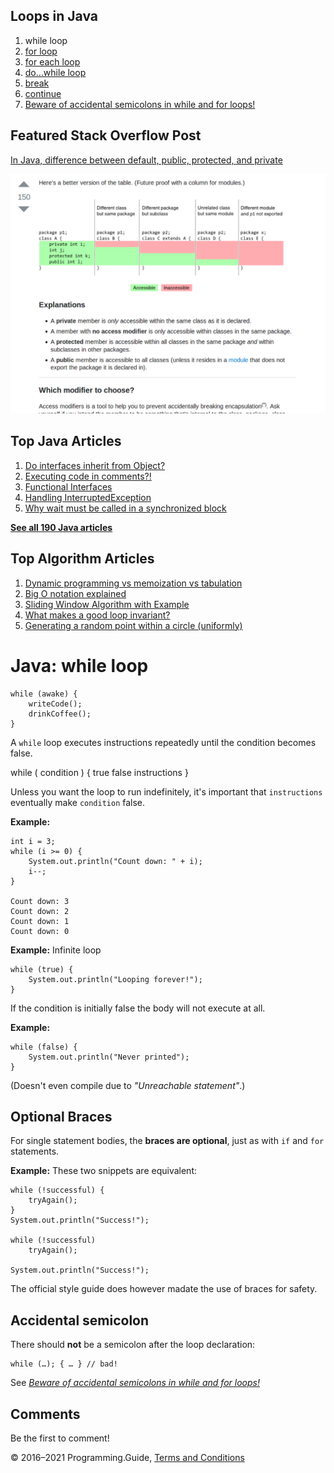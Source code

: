 <span class="underline"></span>

<span class="underline"></span>

Loops in Java
-------------

1.  while loop
2.  [for loop](for-loop.html)
3.  [for each loop](for-each-loop.html)
4.  [do…while loop](do-while-loop.html)
5.  [break](break-loop.html)
6.  [continue](continue.html)
7.  [Beware of accidental semicolons in while and for loops!](beware-of-accidental-semicolons-in-while-and-for-loops.html)

Featured Stack Overflow Post
----------------------------

[In Java, difference between default, public, protected, and private](https://stackoverflow.com/a/33627846/276052)  
  
[<img src="../images/so-featured-33627846.png" alt="StackOverflow screenshot thumbnail" class="screenshot" />](https://stackoverflow.com/a/33627846/276052)

<span class="underline"></span>

Top Java Articles
-----------------

1.  [Do interfaces inherit from Object?](do-interfaces-inherit-from-object.html)
2.  [Executing code in comments?!](executing-code-in-comments.html)
3.  [Functional Interfaces](functional-interfaces.html)
4.  [Handling InterruptedException](handling-interrupted-exceptions.html)
5.  [Why wait must be called in a synchronized block](why-wait-must-be-in-synchronized.html)

[**See all 190 Java articles**](index.html)

Top Algorithm Articles
----------------------

1.  [Dynamic programming vs memoization vs tabulation](../dynamic-programming-vs-memoization-vs-tabulation.html)
2.  [Big O notation explained](../big-o-notation-explained.html)
3.  [Sliding Window Algorithm with Example](../sliding-window-example.html)
4.  [What makes a good loop invariant?](../what-makes-a-good-loop-invariant.html)
5.  [Generating a random point within a circle (uniformly)](../random-point-within-circle.html)

Java: while loop
================

    while (awake) {
        writeCode();
        drinkCoffee();
    }

A `while` loop executes instructions repeatedly until the condition becomes false.

while ( condition ) { true false instructions }

Unless you want the loop to run indefinitely, it's important that `instructions` eventually make `condition` false.

**Example:**

    int i = 3;
    while (i >= 0) {
        System.out.println("Count down: " + i);
        i--;
    }

    Count down: 3
    Count down: 2
    Count down: 1
    Count down: 0

**Example:** Infinite loop

    while (true) {
        System.out.println("Looping forever!");
    }

If the condition is initially false the body will not execute at all.

**Example:**

    while (false) {
        System.out.println("Never printed");
    }

<span class="small">(Doesn't even compile due to <span style="font-style: italic">"Unreachable statement"</span>.)</span>

Optional Braces
---------------

For single statement bodies, the **braces are optional**, just as with `if` and `for` statements.

**Example:** These two snippets are equivalent:

    while (!successful) {
        tryAgain();
    }
    System.out.println("Success!");

    while (!successful)
        tryAgain();

    System.out.println("Success!");

The official style guide does however madate the use of braces for safety.

Accidental semicolon
--------------------

There should **not** be a semicolon after the loop declaration:

    while (…); { … } // bad!

See [*Beware of accidental semicolons in while and for loops!*](beware-of-accidental-semicolons-in-while-and-for-loops.html)

Comments
--------

Be the first to comment!

© 2016–2021 Programming.Guide, [Terms and Conditions](../terms-and-conditions.html)
